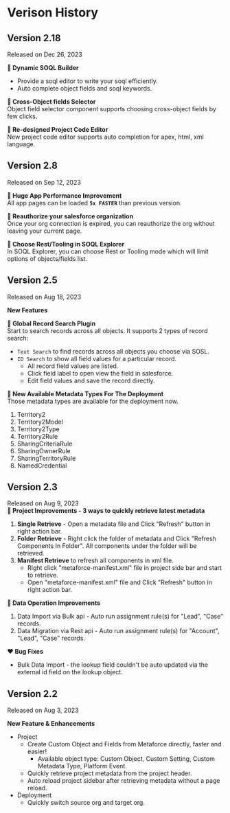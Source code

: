 # Verison History

## Version 2.18

Released on Dec 26, 2023

**📣 Dynamic SOQL Builder**

-   Provide a soql editor to write your soql efficiently.
-   Auto complete object fields and soql keywords.

**📣 Cross-Object fields Selector**  
Object field selector component supports choosing cross-object fields by few clicks.

**📣 Re-designed Project Code Editor**  
New project code editor supports auto completion for apex, html, xml language.

## Version 2.8

Released on Sep 12, 2023

**📣 Huge App Performance Improvement**  
All app pages can be loaded **`5x FASTER`** than previous version.

**📣 Reauthorize your salesforce organization**  
Once your org connection is expired, you can reauthorize the org without leaving your current page.

**📣 Choose Rest/Tooling in SOQL Explorer**  
In SOQL Explorer, you can choose Rest or Tooling mode which will limit options of objects/fields list.

## Version 2.5

Released on Aug 18, 2023

**New Features**

**📣 Global Record Search Plugin**  
Start to search records across all objects. It supports 2 types of record search:

-   `Text Search` to find records across all objects you choose`via SOSL.
-   `ID Search` to show all field values for a particular record.
    -   All record field values are listed.
    -   Click field label to open view the field in salesforce.
    -   Edit field values and save the record directly.

**📣 New Available Metadata Types For The Deployment**  
Those metadata types are available for the deployment now.

1.  Territory2
2.  Territory2Model
3.  Territory2Type
4.  Territory2Rule
5.  SharingCriteriaRule
6.  SharingOwnerRule
7.  SharingTerritoryRule
8.  NamedCredential

## Version 2.3

Released on Aug 9, 2023  
**📣 Project Improvements - 3 ways to quickly retrieve latest metadata**

1.  **Single Retrieve** - Open a metadata file and Click "Refresh" button in right action bar.
2.  **Folder Retrieve** - Right click the folder of metadata and Click "Refresh Components In Folder". All components under the folder will be retrieved.
3.  **Manifest Retrieve** to refresh all components in xml file.
    -   Right click "metaforce-manifest.xml" file in project side bar and start to retrieve.
    -   Open "metaforce-manifest.xml" file and Click "Refresh" button in right action bar.

**📣 Data Operation Improvements**

1. Data Import via Bulk api - Auto run assignment rule(s) for "Lead", "Case" records.
2. Data Migration via Rest api - Auto run assignment rule(s) for "Account", "Lead", "Case" records.

**❤️ Bug Fixes**

-   Bulk Data Import - the lookup field couldn't be auto updated via the external id field on the lookup object.

## Version 2.2

Released on Aug 3, 2023

**New Feature & Enhancements**

-   Project
    -   Create Custom Object and Fields from Metaforce directly, faster and easier!
        -   Available object type: Custom Object, Custom Setting, Custom Metadata Type, Platform Event.
    -   Quickly retrieve project metadata from the project header.
    -   Auto reload project sidebar after retrieving metadata without a page reload.
-   Deployment
    -   Quickly switch source org and target org.
